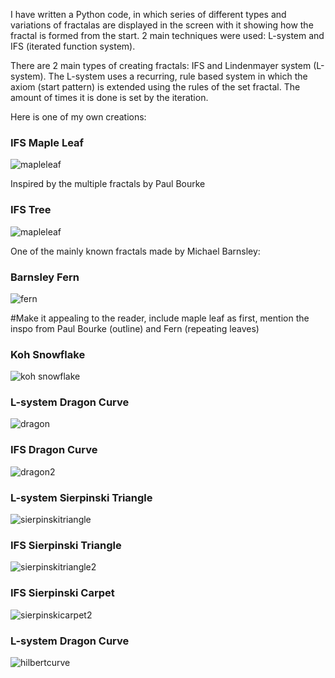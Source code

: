 I have written a Python code, in which series of different types and variations of fractalas are displayed in the screen with it showing how the fractal is formed from the start. 2 main techniques were used: L-system and IFS (iterated function system).


There are 2 main types of creating fractals: IFS and Lindenmayer system (L-system).
The L-system uses a recurring, rule based system in which the axiom (start pattern) is extended using the rules of the set fractal. The amount of times it is done is set by the iteration.


Here is one of my own creations:
### IFS Maple Leaf
![mapleleaf](samples/mapleleaf.gif)


Inspired by the multiple fractals by Paul Bourke
### IFS Tree
![mapleleaf](samples/mapleleaf.gif)


One of the mainly known fractals made by Michael Barnsley:
### Barnsley Fern
![fern](samples/fern.gif)

#Make it appealing to the reader, include maple leaf as first, mention the inspo from Paul Bourke (outline) and Fern (repeating leaves)


### Koh Snowflake
![koh snowflake](samples/kohsnowflake.gif)


### L-system Dragon Curve
![dragon](samples/dragon.gif)


### IFS Dragon Curve
![dragon2](samples/dragon2.gif)


### L-system Sierpinski Triangle
![sierpinskitriangle](samples/sierpinskitriangle.gif)


### IFS Sierpinski Triangle
![sierpinskitriangle2](samples/sierpinskitriangle2.gif)



### IFS Sierpinski Carpet
![sierpinskicarpet2](samples/sierpinskicarpet2.gif)


### L-system Dragon Curve
![hilbertcurve](samples/hilbertcurve.gif)



